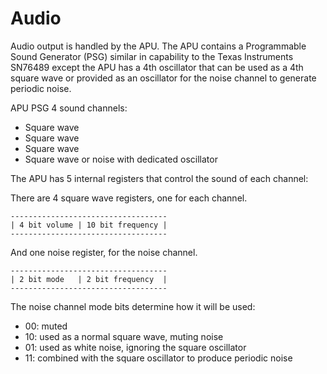 Audio
=====

Audio output is handled by the APU.
The APU contains a Programmable Sound Generator (PSG)
similar in capability to the
Texas Instruments SN76489
except the APU has a 4th oscillator that can be used as a 4th square
wave or provided as an oscillator for the noise channel to generate
periodic noise.

APU PSG 4 sound channels:
- Square wave
- Square wave
- Square wave
- Square wave or noise with dedicated oscillator

The APU has 5 internal registers that control the sound of each channel:

There are 4 square wave registers, one for each channel.
```
-----------------------------------
| 4 bit volume | 10 bit frequency |
-----------------------------------
```

And one noise register, for the noise channel.
```
-----------------------------------
| 2 bit mode   | 2 bit frequency  |
-----------------------------------
```

The noise channel mode bits determine how it will be used:
- 00: muted
- 10: used as a normal square wave, muting noise
- 01: used as white noise, ignoring the square oscillator
- 11: combined with the square oscillator to produce periodic noise
